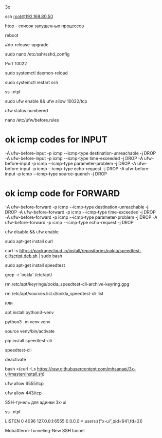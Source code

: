 3x

ssh root@192.168.80.50

htop -  список запущенных процессов

reboot

#do-release-upgrade

sudo nano /etc/ssh/sshd_config

Port 10022

sudo systemctl daemon-reload

sudo systemctl restart ssh

ss -ntpl

sudo ufw enable && ufw allow 10022/tcp

ufw status numbered

nano /etc/ufw/before.rules

# ok icmp codes for INPUT
-A ufw-before-input -p icmp --icmp-type destination-unreachable -j DROP
-A ufw-before-input -p icmp --icmp-type time-exceeded -j DROP
-A ufw-before-input -p icmp --icmp-type parameter-problem -j DROP
-A ufw-before-input -p icmp --icmp-type echo-request -j DROP
-A ufw-before-input -p icmp --icmp-type source-quench -j DROP

# ok icmp code for FORWARD
-A ufw-before-forward -p icmp --icmp-type destination-unreachable -j DROP
-A ufw-before-forward -p icmp --icmp-type time-exceeded -j DROP
-A ufw-before-forward -p icmp --icmp-type parameter-problem -j DROP
-A ufw-before-forward -p icmp --icmp-type echo-request -j DROP

ufw disable && ufw enable

sudo apt-get install curl

curl -s https://packagecloud.io/install/repositories/ookla/speedtest-cli/script.deb.sh | sudo bash

sudo apt-get install speedtest

grep -r 'ookla' /etc/apt/

rm /etc/apt/keyrings/ookla_speedtest-cli-archive-keyring.gpg

rm /etc/apt/sources.list.d/ookla_speedtest-cli.list

или

apt install python3-venv

python3 -m venv venv

source venv/bin/activate

pip install speedtest-cli

speedtest-cli

deactivate


bash <(curl -Ls https://raw.githubusercontent.com/mhsanaei/3x-ui/master/install.sh)

ufw allow 6555/tcp

ufw allow 443/tcp

SSH-тунель для адинки 3x-ui

ss -ntpl

LISTEN 0      4096       127.0.0.1:6555         0.0.0.0:*     users:(("x-ui",pid=941,fd=3))

MobaXterm-Tunneling-New SSH tunnel


